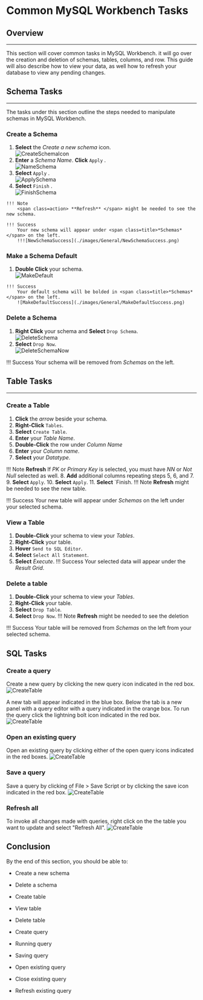 # Common MySQL Workbench Tasks

<!-- For full documentation visit [https://dev.mysql.com](https://dev.mysql.com/doc/workbench/en/). -->
## Overview

---

This section will cover common tasks in MySQL Workbench. it will go over the creation and deletion of schemas, tables, columns, and row. This guide will also describe how to view your data, as well how to refresh your database to view any pending changes.

## Schema Tasks

---

The tasks under this section outline the steps needed to manipulate schemas in MySQL Workbench.

### Create a Schema
>
1. <span class=action> **Select** </span> the <span class=icons>*Create a new schema*</span> icon.  
![CreateSchemaIcon](./images/General/CreateNewSchemaButton.png)
2. <span class=action> **Enter** </span> a *Schema Name*. <span class=action> **Click** </span><span class=action> `Apply` </span>.  
![NameSchema](./images/General/NewSchemaName.png)
3. <span class=action> **Select** </span><span class=action> `Apply` </span>.  
![ApplySchema](./images/General/NewSchemaApply.png)
4. <span class=action> **Select** </span><span class=action> `Finish` </span>.  
![FinishSchema](./images/General/NewSchemaFinish.png)
>
    !!! Note
        <span class=action> **Refresh** </span> might be needed to see the new schema.
>
    !!! Success
        Your new schema will appear under <span class=title>*Schemas*</span> on the left.  
        !!![NewSchemaSuccess](./images/General/NewSchemaSuccess.png)

### Make a Schema Default
>
1. <span class=action> **Double Click** </span> your schema.  
![MakeDefault](./images/General/MakeDefault.png)
>
    !!! Success
        Your default schema will be bolded in <span class=title>*Schemas*</span> on the left.    
        ![MakeDefaultSuccess](./images/General/MakeDefaultSuccess.png)

### Delete a Schema
>
1. <span class=action> **Right Click** </span> your schema and <span class=action> **Select** </span> `Drop Schema`.  
![DeleteSchema](./images/General/DropSchema.png)
3. <span class=action> **Select** </span> `Drop Now`.  
![DeleteSchemaNow](./images/General/DropSchemaDropNow.png)
>
!!! Success
    Your schema will be removed from <span class=title>*Schemas*</span> on the left.</span>

## Table Tasks

---

### Create a Table

1. <span class=action> **Click** </span> the <span class=icons>*arrow*</span> beside your schema.
2. <span class=action> **Right-Click** </span> `Tables`.
3. <span class=action> **Select** </span> `Create Table`.
4. <span class=action> **Enter** </span> your *Table Name*.
5. <span class=action> **Double-Click** </span> the row under <span class=title>*Column Name*</span>
6. <span class=action> **Enter** </span> your *Column name*.
7. <span class=action> **Select** </span> your *Datatype*.
>
!!! Note
    <span class=action> **Refresh** </span> If *PK* or *Primary Key* is selected, you must have *NN* or *Not Null* selected as well.
8. <span class=action> **Add** </span> additional columns repeating steps 5, 6, and 7.
9. <span class=action> **Select** </span> `Apply`.
10. <span class=action> **Select** </span> `Apply`.
11. <span class=action> **Select** </span> `Finish.
!!! Note
    <span class=action> **Refresh** </span> might be needed to see the new table.
>
!!! Success
    Your new table will appear under <span class=title>*Schemas*</span> on the left under your selected schema.</span>

### View a Table

1. <span class=action> **Double-Click** </span> your schema to view your <span class=title>*Tables*</span>.
2. <span class=action> **Right-Click** </span> your table.
3. <span class=action> **Hover** </span> `Send to SQL Editor`.
4. <span class=action> **Select** </span> `Select All Statement`.
5. <span class=action> **Select** </span> <span class=icons>*Execute*</span>.
!!! Success
    Your selected data will appear under the <span class=title>*Result Grid*</span>.

### Delete a table

1. <span class=action> **Double-Click** </span> your schema to view your <span class=title>*Tables*</span>.
2. <span class=action> **Right-Click** </span> your table.
3. <span class=action> **Select** </span> `Drop Table`.
4. <span class=action> **Select** </span> `Drop Now`.
!!! Note
    <span class=action> **Refresh** </span> might be needed to see the deletion
>
!!! Success
    Your table will be removed from <span class=title>*Schemas*</span> on the left from your selected schema.</span>

## SQL Tasks

### Create a query

Create a new query by clicking the new query icon indicated in the red box.
![CreateTable](./images/SQL_screenshots/createNewTabQuery.png)

A new tab will appear indicated in the blue box.
Below the tab is a new panel with a query editor with a query indicated in the orange box.
To run the query click the lightning bolt icon indicated in the red box.
![CreateTable](./images/TABLE_screenshots/runViewQuery.png)

### Open an existing query

Open an existing query by clicking either of the open query icons indicated in the red boxes.
![CreateTable](./images/SQL_screenshots/openSQL.png)

### Save a query

Save a query by clicking of File > Save Script or by clicking the save icon indicated in the red box.
![CreateTable](./images/SQL_screenshots/saveSQL.png)

### Refresh all

To invoke all changes made with queries, right click on the the table you want to update and select "Refresh All".
![CreateTable](./images/SQL_screenshots/refreshAll.png)

## Conclusion

By the end of this section, you should be able to:

* Create a new schema
* Delete a schema

* Create table
* View table
* Delete table

* Create query
* Running query
* Saving query
* Open existing query
* Close existing query
* Refresh existing query
